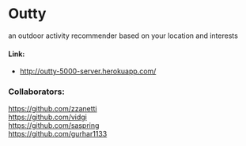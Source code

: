 # Outty

an outdoor activity recommender based on your location and interests

#### Link:
* http://outty-5000-server.herokuapp.com/

### Collaborators:
https://github.com/zzanetti <br>
https://github.com/vidgi <br>
https://github.com/saspring <br>
https://github.com/gurhar1133 <br>
